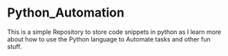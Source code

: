 # Python_Automation

This is a simple Repository to store code snippets in python as I learn more about how to use the Python language to Automate tasks and other fun stuff.